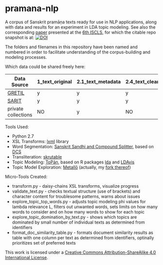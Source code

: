 # pramana-nlp

A corpus of Sanskrit pramāṇa texts ready for use in NLP applications, along with data and results for an experiment in LDA topic modeling. See also the corresponding [paper](https://www.aclweb.org/anthology/W19-7505/) presented at the [6th ISCLS](https://iscls.github.io), for which the citable repo snapshot is at: [![DOI](https://zenodo.org/badge/187706215.svg)](https://zenodo.org/badge/latestdoi/187706215)


The folders and filenames in this repository have been named and numbered in order to facilitate understanding of the corpus-building and modeling processes.

Which data could be shared freely here:

Data Source | 1\_text\_original | 2.1\_text\_metadata | 2.4\_text\_cleaned | 3\_text\_doc\_and\_word\_segmented |
------------ | ------------------- | ------------------------------- | ------------------------------ | ------------------------------------ |
[GRETIL](http://gretil.sub.uni-goettingen.de/gretil.html) | y | y | y | y |
[SARIT](http://sarit.indology.info/) | y | y | y | y |
private collections  | NO | y | NO | y |

Tools Used:
* Python 2.7
* XSL Transforms: [lxml](https://lxml.de/index.html) library
* Word Segmentation: [Sanskrit Sandhi and Compound Splitter](https://github.com/OliverHellwig/sanskrit/tree/master/papers/2018emnlp), based on [DCS](http://www.sanskrit-linguistics.org/dcs/index.php)
* Transliteration: [skrutable](https://github.com/tylergneill/skrutable)
* Topic Modeling: [ToPān](https://github.com/ThomasK81/ToPan), based on R packages [lda](https://cran.r-project.org/web/packages/lda/index.html) and [LDAvis](https://github.com/cpsievert/LDAvis)
* Topic Model Exploration: [Metallō](https://github.com/ThomasK81/Metallo) (actually, my [fork thereof](https://github.com/tylergneill/Metallo_tgn))

Micro-Tools Created:
* transform.py - daisy-chains XSL transforms, visualize progress
* validate\_text.py - checks textual structure (use of brackets) and character content for troublesome patterns, warns about issues
* explore\_topic\_top\_words.py - adjusts topic modeling phi values for lambda relevance L, filters out unwanted words, sets limits on how many words to consider and on how many words to show for each topic
* explore\_topic\_domination\_by\_text.py - shows which topics are dominated by small number of individual texts as determined from identifiers
* format\_doc\_similarity\_table.py - formats document similarity results as table with one column per text as determined from identifiers, optinally prioritizes set of preferred texts

This work is licensed under a [Creative Commons Attribution-ShareAlike 4.0 International License](https://creativecommons.org/licenses/by-sa/4.0/).